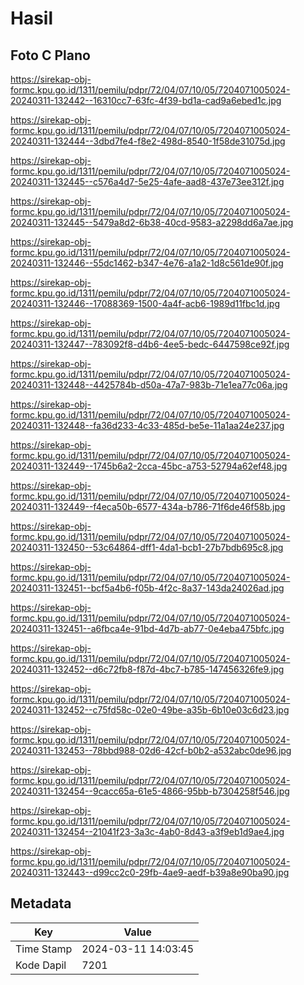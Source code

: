 # Hasil

## Foto C Plano

https://sirekap-obj-formc.kpu.go.id/1311/pemilu/pdpr/72/04/07/10/05/7204071005024-20240311-132442--16310cc7-63fc-4f39-bd1a-cad9a6ebed1c.jpg

https://sirekap-obj-formc.kpu.go.id/1311/pemilu/pdpr/72/04/07/10/05/7204071005024-20240311-132444--3dbd7fe4-f8e2-498d-8540-1f58de31075d.jpg

https://sirekap-obj-formc.kpu.go.id/1311/pemilu/pdpr/72/04/07/10/05/7204071005024-20240311-132445--c576a4d7-5e25-4afe-aad8-437e73ee312f.jpg

https://sirekap-obj-formc.kpu.go.id/1311/pemilu/pdpr/72/04/07/10/05/7204071005024-20240311-132445--5479a8d2-6b38-40cd-9583-a2298dd6a7ae.jpg

https://sirekap-obj-formc.kpu.go.id/1311/pemilu/pdpr/72/04/07/10/05/7204071005024-20240311-132446--55dc1462-b347-4e76-a1a2-1d8c561de90f.jpg

https://sirekap-obj-formc.kpu.go.id/1311/pemilu/pdpr/72/04/07/10/05/7204071005024-20240311-132446--17088369-1500-4a4f-acb6-1989d11fbc1d.jpg

https://sirekap-obj-formc.kpu.go.id/1311/pemilu/pdpr/72/04/07/10/05/7204071005024-20240311-132447--783092f8-d4b6-4ee5-bedc-6447598ce92f.jpg

https://sirekap-obj-formc.kpu.go.id/1311/pemilu/pdpr/72/04/07/10/05/7204071005024-20240311-132448--4425784b-d50a-47a7-983b-71e1ea77c06a.jpg

https://sirekap-obj-formc.kpu.go.id/1311/pemilu/pdpr/72/04/07/10/05/7204071005024-20240311-132448--fa36d233-4c33-485d-be5e-11a1aa24e237.jpg

https://sirekap-obj-formc.kpu.go.id/1311/pemilu/pdpr/72/04/07/10/05/7204071005024-20240311-132449--1745b6a2-2cca-45bc-a753-52794a62ef48.jpg

https://sirekap-obj-formc.kpu.go.id/1311/pemilu/pdpr/72/04/07/10/05/7204071005024-20240311-132449--f4eca50b-6577-434a-b786-71f6de46f58b.jpg

https://sirekap-obj-formc.kpu.go.id/1311/pemilu/pdpr/72/04/07/10/05/7204071005024-20240311-132450--53c64864-dff1-4da1-bcb1-27b7bdb695c8.jpg

https://sirekap-obj-formc.kpu.go.id/1311/pemilu/pdpr/72/04/07/10/05/7204071005024-20240311-132451--bcf5a4b6-f05b-4f2c-8a37-143da24026ad.jpg

https://sirekap-obj-formc.kpu.go.id/1311/pemilu/pdpr/72/04/07/10/05/7204071005024-20240311-132451--a6fbca4e-91bd-4d7b-ab77-0e4eba475bfc.jpg

https://sirekap-obj-formc.kpu.go.id/1311/pemilu/pdpr/72/04/07/10/05/7204071005024-20240311-132452--d6c72fb8-f87d-4bc7-b785-147456326fe9.jpg

https://sirekap-obj-formc.kpu.go.id/1311/pemilu/pdpr/72/04/07/10/05/7204071005024-20240311-132452--c75fd58c-02e0-49be-a35b-6b10e03c6d23.jpg

https://sirekap-obj-formc.kpu.go.id/1311/pemilu/pdpr/72/04/07/10/05/7204071005024-20240311-132453--78bbd988-02d6-42cf-b0b2-a532abc0de96.jpg

https://sirekap-obj-formc.kpu.go.id/1311/pemilu/pdpr/72/04/07/10/05/7204071005024-20240311-132454--9cacc65a-61e5-4866-95bb-b7304258f546.jpg

https://sirekap-obj-formc.kpu.go.id/1311/pemilu/pdpr/72/04/07/10/05/7204071005024-20240311-132454--21041f23-3a3c-4ab0-8d43-a3f9eb1d9ae4.jpg

https://sirekap-obj-formc.kpu.go.id/1311/pemilu/pdpr/72/04/07/10/05/7204071005024-20240311-132443--d99cc2c0-29fb-4ae9-aedf-b39a8e90ba90.jpg


## Metadata

| Key        | Value               |
| ---------- | ------------------- |
| Time Stamp | 2024-03-11 14:03:45 |
| Kode Dapil | 7201                |



